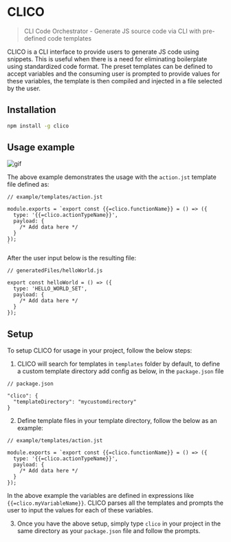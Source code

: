 # CLICO
> CLI Code Orchestrator - Generate JS source code via CLI with pre-defined code templates

CLICO is a CLI interface to provide users to generate JS code using snippets. This is useful when there is a need for eliminating boilerplate using standardized code format. The preset templates can be defined to accept variables and the consuming user is prompted to provide values for these variables, the template is then compiled and injected in a file selected by the user.

## Installation

```sh
npm install -g clico
```

## Usage example

![gif](https://media.giphy.com/media/Ca0K0GU7xajssjLAnQ/giphy.gif)

The above example demonstrates the usage with the `action.jst` template file defined as:

```es6
// example/templates/action.jst

module.exports = `export const {{=clico.functionName}} = () => ({
  type: '{{=clico.actionTypeName}}',
  payload: {
    /* Add data here */
  }
});
`
```

After the user input below is the resulting file:

```es6
// generatedFiles/helloWorld.js

export const helloWorld = () => ({
  type: 'HELLO_WORLD_SET',
  payload: {
    /* Add data here */
  }
});
```

## Setup

To setup CLICO for usage in your project, follow the below steps:

1. CLICO will search for templates in `templates` folder by default, to define a custom template directory add config as below, in the `package.json` file

```
// package.json

"clico": {
  "templateDirectory": "mycustomdirectory"
}
```

2. Define template files in your template directory, follow the below as an example:

```es6
// example/templates/action.jst

module.exports = `export const {{=clico.functionName}} = () => ({
  type: '{{=clico.actionTypeName}}',
  payload: {
    /* Add data here */
  }
});

```

In the above example the variables are defined in expressions like `{{=clico.myVariableName}}`. CLICO parses all the templates and prompts the user to input the values for each of these variables.

3. Once you have the above setup, simply type `clico` in your project in the same directory as your `package.json` file and follow the prompts.
